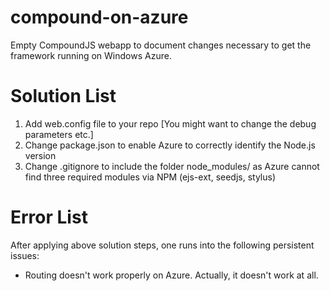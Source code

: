 compound-on-azure
=================

Empty CompoundJS webapp to document changes necessary to get the framework running on Windows Azure.

Solution List
=============

  1) Add web.config file to your repo [You might want to change the debug parameters etc.]
  2) Change package.json to enable Azure to correctly identify the Node.js version
  3) Change .gitignore to include the folder node_modules/ as Azure cannot find three required modules via NPM (ejs-ext, seedjs, stylus)




Error List
==========
After applying above solution steps, one runs into the following persistent issues:

  - Routing doesn't work properly on Azure. Actually, it doesn't work at all.
